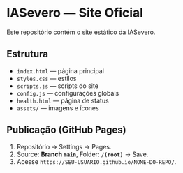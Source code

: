 # IASevero — Site Oficial
Este repositório contém o site estático da IASevero.

## Estrutura
- `index.html` — página principal
- `styles.css` — estilos
- `scripts.js` — scripts do site
- `config.js` — configurações globais
- `health.html` — página de status
- `assets/` — imagens e ícones

## Publicação (GitHub Pages)
1. Repositório → Settings → Pages.
2. Source: **Branch `main`**, Folder: **`/(root)`** → Save.
3. Acesse `https://SEU-USUARIO.github.io/NOME-DO-REPO/`.
